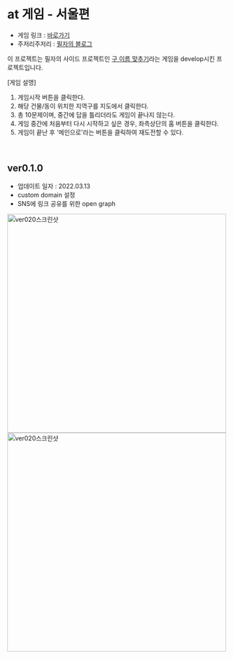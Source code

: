 # at 게임 - 서울편

* 게임 링크 : <a href="https://playatgame.com/">바로가기<a>
* 주저리주저리 : <a href="https://blog.naver.com/uyon77/222671306952">필자의 블로그<a>

이 프로젝트는 필자의 사이드 프로젝트인 <a href="https://github.com/jyy1554/gu-quiz.git">구 이름 맞추기<a>라는 게임을 develop시킨 프로젝트입니다.

[게임 설명]
1. 게임시작 버튼을 클릭한다.
2. 해당 건물/동이 위치한 지역구를 지도에서 클릭한다.
3. 총 10문제이며, 중간에 답을 틀리더라도 게임이 끝나지 않는다.
4. 게임 중간에 처음부터 다시 시작하고 싶은 경우, 좌측상단의 홈 버튼을 클릭한다.
5. 게임이 끝난 후 '메인으로'라는 버튼을 클릭하여 재도전할 수 있다.
<br/>
  
  
## ver0.1.0
- 업데이트 일자 : 2022.03.13
- custom domain 설정
- SNS에 링크 공유를 위한 open graph 
<img width="500" alt="ver020스크린샷" src="https://user-images.githubusercontent.com/74459565/158045547-7e3fbd45-0988-4a09-a883-3632c727155b.png">
<img width="500" alt="ver020스크린샷" src="https://user-images.githubusercontent.com/74459565/158045557-56dbcbd2-897b-45f0-9f39-e5c7b5d1c426.png">  
